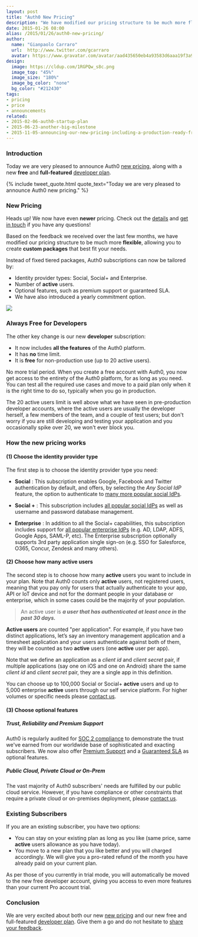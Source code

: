 ```yaml
---
layout: post
title: "Auth0 New Pricing"
description: "We have modified our pricing structure to be much more flexible, allowing you to create custom packages that best fit your needs."
date: 2015-01-26 08:00
alias: /2015/01/26/auth0-new-pricing/
author:
  name: "Gianpaolo Carraro"
  url:  http://www.twitter.com/gcarraro
  avatar: https://www.gravatar.com/avatar/aad435650eb4a93583d6aaa19f3a91f4.png?s=60
design:
  image: https://cldup.com/1RGPQw_s8c.png
  image_top: "45%"
  image_size: "180%"
  image_bg_color: "none"
  bg_color: "#212430"
tags:
- pricing
- price
- announcements
related:
- 2015-02-06-auth0-startup-plan
- 2015-06-23-another-big-milestone
- 2015-11-05-announcing-our-new-pricing-including-a-production-ready-free-account
---
```


### Introduction

Today we are very pleased to announce Auth0 [new pricing](https://auth0.com/pricing), along with a new **free** and **full-featured** [developer plan](https://auth0.com/signup).

{% include tweet_quote.html quote_text="Today we are very pleased to announce Auth0 new pricing." %}

### New Pricing

<p class="alert alert-warning"><i class="icon icon-budicon-179"></i>Heads up! We now have even <b>newer</b> pricing. Check out the <a href="https://auth0.com/blog/2015/11/05/announcing-our-new-pricing-including-a-production-ready-free-account/">details</a> and <a href="https://support.auth0.com">get in touch</a> if you have any questions!</p>

Based on the feedback we received over the last few months, we have modified our pricing structure to be much more **flexible**, allowing you to create **custom packages** that best fit your needs.

Instead of fixed tiered packages, Auth0 subscriptions can now be tailored by:

* Identity provider types: Social, Social+ and Enterprise.
* Number of __active__ users.
* Optional features, such as premium support or guaranteed SLA.
* We have also introduced a yearly commitment option.

![](https://cloudup.com/cBnh8ziTKea+)

### Always Free for Developers

The other key change is our new __developer__ subscription:

* It now includes **all the features** of the Auth0 platform.
* It has **no** time limit.
* It is **free** for non-production use (up to 20 active users).  

No more trial period. When you create a free account with Auth0, you now get access to the entirety of the Auth0 platform, for as long as you need. You can test all the required use cases and move to a paid plan only when it is the right time to do so, typically when you go in production.  

The 20 active users limit is well above what we have seen in pre-production developer accounts, where the active users are usually the developer herself, a few members of the team, and a couple of test users; but don't worry if you are still developing and testing your application and you occasionally spike over 20, we won't ever block you.
<!-- more -->

### How the new pricing works

#### (1) Choose the identity provider type

The first step is to choose the identity provider type you need:

* **Social** : This subscription enables Google, Facebook and Twitter authentication by default, and offers, by selecting the *Any Social IdP* feature, the option to authenticate to [many more popular social IdPs](https://docs.auth0.com/identityproviders#2).

* **Social +** : This subscription includes [all popular social IdPs](https://docs.auth0.com/identityproviders#2) as well as username and password database management.

* **Enterprise** : In addition to all the Social+ capabilities, this subscription includes support for [all popular enterprise IdPs](https://docs.auth0.com/identityproviders#1) (e.g. AD, LDAP, ADFS, Google Apps, SAML-P, etc). The Enterprise subscription optionally supports 3rd party application single sign-on (e.g. SSO for Salesforce, O365, Concur, Zendesk and many others).


#### (2) Choose how many active users

The second step is to choose how many __active__ users you want to include in your plan. Note that Auth0 counts only __active__ users, not registered users, meaning that you pay only for users that actually authenticate to your app, API or IoT device and not for the dormant people in your database or enterprise, which in some cases could be the majority of your population.

> An active user is ___a user that has authenticated at least once in the past 30 days.___

__Active users__ are counted "per application". For example, if you have two distinct applications, let’s say an inventory management application and a timesheet application and your users authenticate against both of them, they will be counted as two __active__ users (one __active__ user per app).

Note that we define an application as a _client id_ and _client secret_ pair, if multiple applications (say one on iOS and one on Android) share the same _client id_ and _client secret_ pair, they are a single app in this definition.

You can choose up to 100,000 Social or Social+ __active__ users and up to 5,000 enterprise __active__ users through our self service platform.  For higher volumes or specific needs please [contact us](https://auth0.com/?contact=true).

#### (3) Choose optional features

##### Trust, Reliability and Premium Support
Auth0 is regularly audited for [SOC 2 compliance](https://auth0.com/blog/2014/12/11/auth0-achieves-soc-2-certification/) to demonstrate the trust we've earned from our worldwide base of sophisticated and exacting subscribers. We now also offer [Premium Support](https://auth0.com/docs/premium-support) and a [Guaranteed SLA](https://auth0.com/docs/sla) as optional features.

##### Public Cloud, Private Cloud or On-Prem
The vast majority of Auth0 subscribers' needs are fulfilled by our public cloud service.  However, if you have compliance or other constraints that require a private cloud or on-premises deployment, please [contact us](https://auth0.com/?contact=true).

### Existing Subscribers
If you are an existing subscriber, you have two options:

* You can stay on your existing plan as long as you like (same price, same __active__ users allowance as you have today).
* You move to a new plan that you like better and you will charged accordingly. We will give you a pro-rated refund of the month you have already paid on your current plan.

As per those of you currently in trial mode, you will automatically be moved to the new free developer account, giving you access to even more features than your current Pro account trial.

### Conclusion

We are very excited about both our new [new pricing](https://auth0.com/pricing) and our new free and full-featured [developer plan](https://auth0.com/signup). Give them a go and do not hesitate to [share your feedback](https://auth0.com/?contact=true).  
